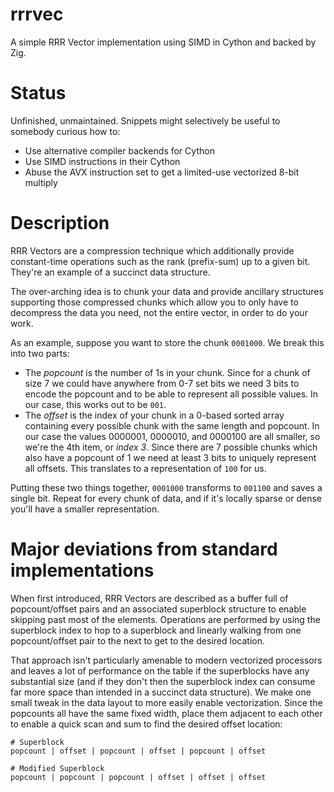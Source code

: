 # rrrvec

A simple RRR Vector implementation using SIMD in Cython and backed by Zig.

# Status
Unfinished, unmaintained. Snippets might selectively be useful to somebody curious how to:
- Use alternative compiler backends for Cython
- Use SIMD instructions in their Cython
- Abuse the AVX instruction set to get a limited-use vectorized 8-bit multiply

# Description

RRR Vectors are a compression technique which additionally provide
constant-time operations such as the rank (prefix-sum) up to a given bit.
They're an example of a succinct data structure.

The over-arching idea is to chunk your data and provide ancillary structures
supporting those compressed chunks which allow you to only have to decompress
the data you need, not the entire vector, in order to do your work.

As an example, suppose you want to store the chunk `0001000`. We break this into
two parts:
- The *popcount* is the number of 1s in your chunk. Since for a chunk of size 7
  we could have anywhere from 0-7 set bits we need 3 bits to encode the
  popcount and to be able to represent all possible values. In our case, this
  works out to be `001`.
- The *offset* is the index of your chunk in a 0-based sorted array containing
  every possible chunk with the same length and popcount. In our case the
  values 0000001, 0000010, and 0000100 are all smaller, so we're the 4th item,
  or *index 3*. Since there are 7 possible chunks which also have a popcount of
  1 we need at least 3 bits to uniquely represent all offsets. This translates
  to a representation of `100` for us.

Putting these two things together, `0001000` transforms to `001100` and saves a
single bit. Repeat for every chunk of data, and if it's locally sparse or dense you'll have a
smaller representation.

# Major deviations from standard implementations

When first introduced, RRR Vectors are described as a buffer full of
popcount/offset pairs and an associated superblock structure to enable skipping
past most of the elements. Operations are performed by using the superblock
index to hop to a superblock and linearly walking from one popcount/offset pair
to the next to get to the desired location.

That approach isn't particularly amenable to modern vectorized processors and
leaves a lot of performance on the table if the superblocks have any
substantial size (and if they don't then the superblock index can consume far
more space than intended in a succinct data structure). We make one small tweak
in the data layout to more easily enable vectorization. Since the popcounts all
have the same fixed width, place them adjacent to each other to enable a quick
scan and sum to find the desired offset location:

```
# Superblock
popcount | offset | popcount | offset | popcount | offset

# Modified Superblock
popcount | popcount | popcount | offset | offset | offset
```
